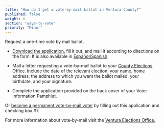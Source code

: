 ```yaml
---
title: "How do I get a vote-by-mail ballot in Ventura County?"
published: false
weight: 4
section: "ways-to-vote"
priority: "Minor"
---
```


Request a one-time vote by mail ballot.  

- [Download the application](http://recorder.countyofventura.org/wp-content/uploads/2015/03/2015-Generic-VBM-App-Eng.pdf), fill it out, and mail it according to directions on the form. It is also available in [Español/Spanish](http://recorder.countyofventura.org/wp-content/uploads/2015/03/2015-Generic-VBM-App-Span.pdf).  

- Mail a letter requesting a vote-by-mail ballot to your [County Elections Office](#section-election-office-contact). Include the date of the relevant election, your name, home address, the address to which you want the ballot mailed, your birthdate, and your signature.  

- Complete the application provided on the back cover of your Voter Information Pamphlet.  

Or [become a permanent vote-by-mail voter](https://recorder.countyofventura.org/wp-content/uploads/2015/03/2015-Generic-VBM-App-Eng.pdf) by filling out this application and checking box #7.  

For more information about vote-by-mail visit the [Ventura Elections Office.](http://recorder.countyofventura.org/elections/voter-information/vote-by-mail/)  
